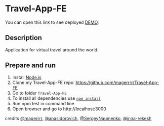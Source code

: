# Travel-App-FE

You can open this link to see deployed [DEMO](https://travel-app-fe.vercel.app/).

## Description
Application for virtual travel around the world.

## Prepare and run
1. Install [Node.js](https://nodejs.org/en/download/)
3. Clone my Travel-App-FE repo: https://github.com/magerrrr/Travel-App-FE
4. Go to folder `Travel-App-FE`
5. To install all dependencies use [`npm install`](https://docs.npmjs.com/cli/install)
6. Run npm test in command line
7. Open browser and go to http://localhost:3000

credits [@magerrrr](https://github.com/magerrrr/), [@anasidorovich](https://github.com/anasidorovich/), [@SergeyNaumenko](https://github.com/SergeyNaumenko/), [@inna-rekesh](https://github.com/inna-rekesh/)
